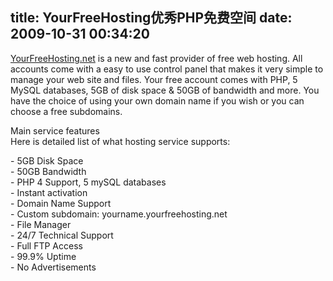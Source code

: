 title: YourFreeHosting优秀PHP免费空间
date: 2009-10-31 00:34:20
---

<p>
	<a href="http://www.yourfreehosting.net/" rel="nofollow" target="_blank">YourFreeHosting.net</a> is a new and fast provider of free web hosting. All accounts come with a easy to use control panel that makes it very simple to manage your web site and files. Your free account comes with PHP, 5 MySQL databases, 5GB of disk space &amp; 50GB of bandwidth and more. You have the choice of using your own domain name if you wish or you can choose a free subdomains.</p>
<p>
	Main service features<br />
	Here is detailed list of what hosting service supports:</p>
<p>
	- 5GB Disk Space<br />
	- 50GB Bandwidth<br />
	- PHP 4 Support, 5 mySQL databases<br />
	- Instant activation<br />
	- Domain Name Support<br />
	- Custom subdomain: yourname.yourfreehosting.net<br />
	- File Manager<br />
	- 24/7 Technical Support<br />
	- Full FTP Access<br />
	- 99.9% Uptime<br />
	- No Advertisements</p>
